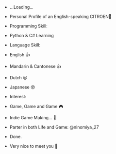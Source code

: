 - ...Loading...
- Personal Profile of an English-speaking CITROEN🍋

- Programming Skill:
- Python & C# Learning

- Language Skill:
- English 👍
- Mandarin & Cantonese 👍
- Dutch 😢
- Japanese 😵

- Interest:
- Game, Game and Game 🎮
- Indie Game Making... 🌱
- Parter in both Life and Game: @ninomiya_27

- Done.
- Very nice to meet you 🤖

<!---
FlyingCitroen/FlyingCitroen is a ✨ special ✨ repository because its `README.md` (this file) appears on your GitHub profile.
You can click the Preview link to take a look at your changes.
--->
